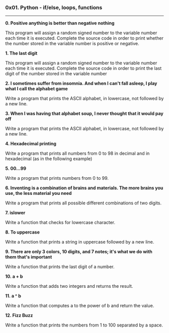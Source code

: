 ### 0x01. Python - if/else, loops, functions

---

**0. Positive anything is better than negative nothing**

This program will assign a random signed number to the variable number each time it is executed. Complete the source code in order to print whether the number stored in the variable number is positive or negative.

**1. The last digit**

This program will assign a random signed number to the variable number each time it is executed. Complete the source code in order to print the last digit of the number stored in the variable number

**2. I sometimes suffer from insomnia. And when I can't fall asleep, I play what I call the alphabet game**

Write a program that prints the ASCII alphabet, in lowercase, not followed by a new line.

**3. When I was having that alphabet soup, I never thought that it would pay off**

Write a program that prints the ASCII alphabet, in lowercase, not followed by a new line.

**4. Hexadecimal printing**

Write a program that prints all numbers from 0 to 98 in decimal and in hexadecimal (as in the following example)

**5. 00...99**

Write a program that prints numbers from 0 to 99.

**6. Inventing is a combination of brains and materials. The more brains you use, the less material you need**

Write a program that prints all possible different combinations of two digits.

**7. islower**

Write a function that checks for lowercase character.

**8. To uppercase**

Write a function that prints a string in uppercase followed by a new line.

**9. There are only 3 colors, 10 digits, and 7 notes; it's what we do with them that's important**

Write a function that prints the last digit of a number.

**10. a + b**

Write a function that adds two integers and returns the result.

**11. a ^ b**

Write a function that computes a to the power of b and return the value.

**12. Fizz Buzz**

Write a function that prints the numbers from 1 to 100 separated by a space.
